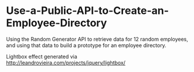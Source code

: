 # Use-a-Public-API-to-Create-an-Employee-Directory
Using the Random Generator API to retrieve data for 12 random employees, and using that data to build a prototype for an employee directory.

Lightbox effect generated via http://leandrovieira.com/projects/jquery/lightbox/
